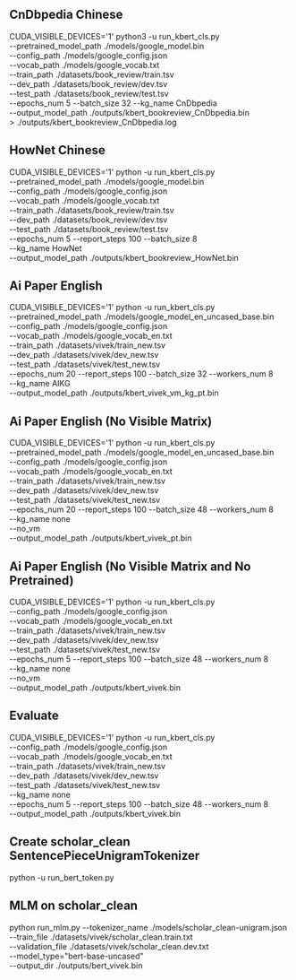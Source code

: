 ## CnDbpedia Chinese
CUDA_VISIBLE_DEVICES='1' python3 -u run_kbert_cls.py \
    --pretrained_model_path ./models/google_model.bin \
    --config_path ./models/google_config.json \
    --vocab_path ./models/google_vocab.txt \
    --train_path ./datasets/book_review/train.tsv \
    --dev_path ./datasets/book_review/dev.tsv \
    --test_path ./datasets/book_review/test.tsv \
    --epochs_num 5 --batch_size 32 --kg_name CnDbpedia \
    --output_model_path ./outputs/kbert_bookreview_CnDbpedia.bin \
    > ./outputs/kbert_bookreview_CnDbpedia.log

## HowNet Chinese
CUDA_VISIBLE_DEVICES='1' python -u run_kbert_cls.py \
  --pretrained_model_path ./models/google_model.bin \
  --config_path ./models/google_config.json \
  --vocab_path ./models/google_vocab.txt \
  --train_path ./datasets/book_review/train.tsv \
  --dev_path ./datasets/book_review/dev.tsv \
  --test_path ./datasets/book_review/test.tsv \
  --epochs_num 5 --report_steps 100 --batch_size 8 \
  --kg_name HowNet \
  --output_model_path ./outputs/kbert_bookreview_HowNet.bin


## Ai Paper English
CUDA_VISIBLE_DEVICES='1' python -u run_kbert_cls.py \
  --pretrained_model_path ./models/google_model_en_uncased_base.bin \
  --config_path ./models/google_config.json \
  --vocab_path ./models/google_vocab_en.txt \
  --train_path ./datasets/vivek/train_new.tsv \
  --dev_path ./datasets/vivek/dev_new.tsv \
  --test_path ./datasets/vivek/test_new.tsv \
  --epochs_num 20 --report_steps 100 --batch_size 32 --workers_num 8 \
  --kg_name AIKG \
  --output_model_path ./outputs/kbert_vivek_vm_kg_pt.bin


## Ai Paper English (No Visible Matrix)
CUDA_VISIBLE_DEVICES='1' python -u run_kbert_cls.py \
  --pretrained_model_path ./models/google_model_en_uncased_base.bin \
  --config_path ./models/google_config.json \
  --vocab_path ./models/google_vocab_en.txt \
  --train_path ./datasets/vivek/train_new.tsv \
  --dev_path ./datasets/vivek/dev_new.tsv \
  --test_path ./datasets/vivek/test_new.tsv \
  --epochs_num 20 --report_steps 100 --batch_size 48 --workers_num 8 \
  --kg_name none \
  --no_vm \
  --output_model_path ./outputs/kbert_vivek_pt.bin


## Ai Paper English (No Visible Matrix and No Pretrained)
CUDA_VISIBLE_DEVICES='1' python -u run_kbert_cls.py \
  --config_path ./models/google_config.json \
  --vocab_path ./models/google_vocab_en.txt \
  --train_path ./datasets/vivek/train_new.tsv \
  --dev_path ./datasets/vivek/dev_new.tsv \
  --test_path ./datasets/vivek/test_new.tsv \
  --epochs_num 5 --report_steps 100 --batch_size 48 --workers_num 8 \
  --kg_name none \
  --no_vm \
  --output_model_path ./outputs/kbert_vivek.bin

## Evaluate
CUDA_VISIBLE_DEVICES='1' python -u run_kbert_cls.py \
  --config_path ./models/google_config.json \
  --vocab_path ./models/google_vocab_en.txt \
  --train_path ./datasets/vivek/train_new.tsv \
  --dev_path ./datasets/vivek/dev_new.tsv \
  --test_path ./datasets/vivek/test_new.tsv \
  --kg_name none \
  --epochs_num 5 --report_steps 100 --batch_size 48 --workers_num 8 \
  --output_model_path ./outputs/kbert_vivek.bin

## Create scholar_clean SentencePieceUnigramTokenizer
python -u run_bert_token.py

## MLM on scholar_clean
python run_mlm.py --tokenizer_name ./models/scholar_clean-unigram.json \
  --train_file ./datasets/vivek/scholar_clean.train.txt \
  --validation_file ./datasets/vivek/scholar_clean.dev.txt \
  --model_type="bert-base-uncased" \
  --output_dir ./outputs/bert_vivek.bin
